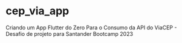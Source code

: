# cep_via_app

Criando um App Flutter do Zero Para o Consumo da API do ViaCEP - Desafio de projeto para Santander Bootcamp 2023
